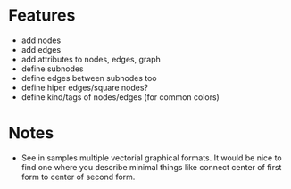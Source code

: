 # Features
- add nodes
- add edges
- add attributes to nodes, edges, graph
- define subnodes
- define edges between subnodes too
- define hiper edges/square nodes?
- define kind/tags of nodes/edges (for common colors)

# Notes
- See in samples multiple vectorial graphical formats. It would be nice to find one where you describe minimal things like connect center of first form to center of second form.